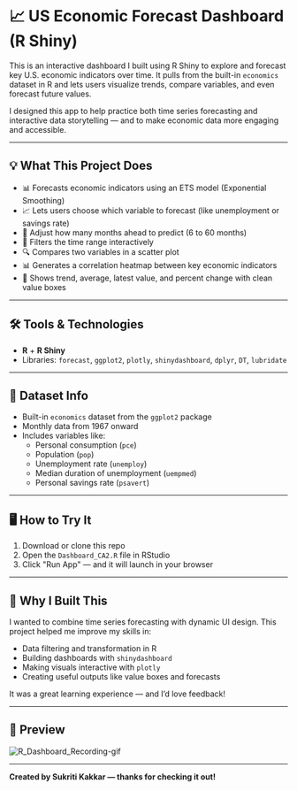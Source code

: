 # 📈 US Economic Forecast Dashboard (R Shiny)

This is an interactive dashboard I built using R Shiny to explore and forecast key U.S. economic indicators over time. It pulls from the built-in `economics` dataset in R and lets users visualize trends, compare variables, and even forecast future values.

I designed this app to help practice both time series forecasting and interactive data storytelling — and to make economic data more engaging and accessible.

---

## 💡 What This Project Does

- 📊 Forecasts economic indicators using an ETS model (Exponential Smoothing)
- 📈 Lets users choose which variable to forecast (like unemployment or savings rate)
- 📅 Adjust how many months ahead to predict (6 to 60 months)
- 🔁 Filters the time range interactively
- 🔍 Compares two variables in a scatter plot
- 📊 Generates a correlation heatmap between key economic indicators
- 🧮 Shows trend, average, latest value, and percent change with clean value boxes

---

## 🛠 Tools & Technologies

- **R** + **R Shiny**
- Libraries: `forecast`, `ggplot2`, `plotly`, `shinydashboard`, `dplyr`, `DT`, `lubridate`

---

## 📁 Dataset Info

- Built-in `economics` dataset from the `ggplot2` package
- Monthly data from 1967 onward
- Includes variables like:
  - Personal consumption (`pce`)
  - Population (`pop`)
  - Unemployment rate (`unemploy`)
  - Median duration of unemployment (`uempmed`)
  - Personal savings rate (`psavert`)

---

## 🖥 How to Try It

1. Download or clone this repo
2. Open the `Dashboard_CA2.R` file in RStudio
3. Click "Run App" — and it will launch in your browser

---

## 🎯 Why I Built This

I wanted to combine time series forecasting with dynamic UI design. This project helped me improve my skills in:
- Data filtering and transformation in R
- Building dashboards with `shinydashboard`
- Making visuals interactive with `plotly`
- Creating useful outputs like value boxes and forecasts

It was a great learning experience — and I’d love feedback!

---

## 📸 Preview
![R_Dashboard_Recording-gif](https://github.com/user-attachments/assets/a7c497bc-fc35-4760-ace7-db94022cabfa)

---

**Created by Sukriti Kakkar — thanks for checking it out!**
